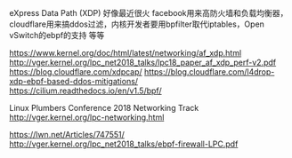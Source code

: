 eXpress Data Path (XDP)  好像最近很火
facebook用来高防火墙和负载均衡器，cloudflare用来搞ddos过滤，内核开发者要用bpfilter取代iptables，Open vSwitch的ebpf的支持 等等

https://www.kernel.org/doc/html/latest/networking/af_xdp.html
http://vger.kernel.org/lpc_net2018_talks/lpc18_paper_af_xdp_perf-v2.pdf
https://blog.cloudflare.com/xdpcap/
https://blog.cloudflare.com/l4drop-xdp-ebpf-based-ddos-mitigations/
https://cilium.readthedocs.io/en/v1.5/bpf/

Linux Plumbers Conference 2018 
Networking Track
http://vger.kernel.org/lpc-networking.html

https://lwn.net/Articles/747551/
http://vger.kernel.org/lpc_net2018_talks/ebpf-firewall-LPC.pdf
 

